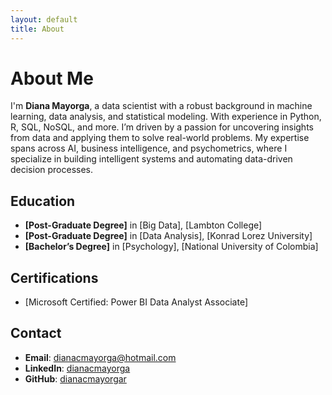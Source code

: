 ```yaml
---
layout: default
title: About
---
```


# About Me

I'm **Diana Mayorga**, a data scientist with a robust background in machine learning, data analysis, and statistical modeling. With experience in Python, R, SQL, NoSQL, and more. I’m driven by a passion for uncovering insights from data and applying them to solve real-world problems. My expertise spans across AI, business intelligence, and psychometrics, where I specialize in building intelligent systems and automating data-driven decision processes. 

## Education
- **[Post-Graduate Degree]** in [Big Data], [Lambton College]
- **[Post-Graduate Degree]** in [Data Analysis], [Konrad Lorez University]
- **[Bachelor’s Degree]** in [Psychology], [National University of Colombia]

## Certifications
- [Microsoft Certified: Power BI Data Analyst Associate]

## Contact
- **Email**: dianacmayorga@hotmail.com
- **LinkedIn**: [dianacmayorga](https://linkedin.com/in/dianacmayorga)
- **GitHub**: [dianacmayorgar](https://github.com/dianacmayorgar)